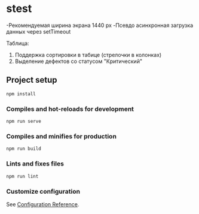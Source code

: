 # stest
-Рекомендуемая ширина экрана 1440 px
-Псевдо асинхронная загрузка данных через setTimeout

Таблица:
1. Поддержка сортировки в табице (стрелочки в колонках)
2. Выделение дефектов со статусом "Критический"
## Project setup
```
npm install
```

### Compiles and hot-reloads for development
```
npm run serve
```

### Compiles and minifies for production
```
npm run build
```

### Lints and fixes files
```
npm run lint
```

### Customize configuration
See [Configuration Reference](https://cli.vuejs.org/config/).
